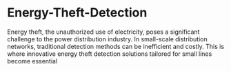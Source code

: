 # Energy-Theft-Detection
Energy theft, the unauthorized use of electricity, poses a significant challenge to the power distribution industry.   In small-scale distribution networks, traditional detection methods can be inefficient and costly. This is where innovative energy theft detection solutions tailored for small lines become essential
